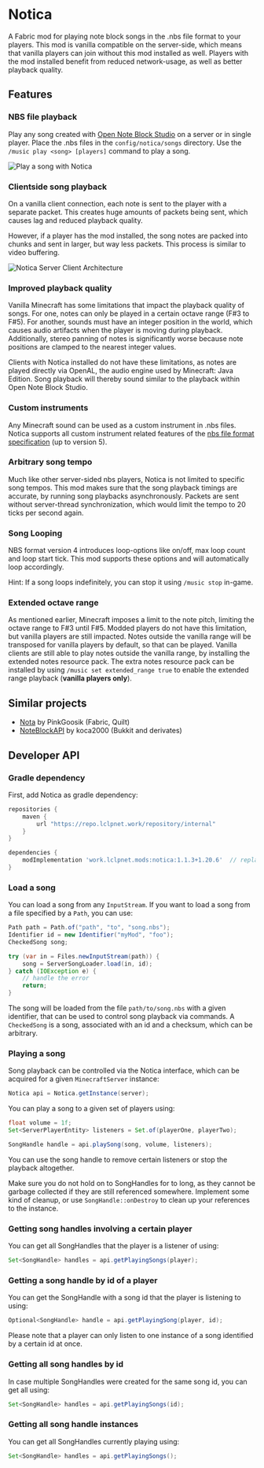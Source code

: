 # Notica
A Fabric mod for playing note block songs in the .nbs file format to your players.
This mod is vanilla compatible on the server-side, which means that vanilla players can join without this mod installed as well.
Players with the mod installed benefit from reduced network-usage, as well as better playback quality.

## Features
### NBS file playback
Play any song created with [Open Note Block Studio](https://opennbs.org/) on a server or in single player.
Place the .nbs files in the `config/notica/songs` directory.
Use the `/music play <song> [players]` command to play a song.

![Play a song with Notica](https://i.imgur.com/ihCc1gY.gif)

### Clientside song playback
On a vanilla client connection, each note is sent to the player with a separate packet.
This creates huge amounts of packets being sent, which causes lag and reduced playback quality.

However, if a player has the mod installed, the song notes are packed into chunks and sent in larger, but way less packets.
This process is similar to video buffering.

![Notica Server Client Architecture](https://i.imgur.com/rZMliF9.png)

### Improved playback quality
Vanilla Minecraft has some limitations that impact the playback quality of songs.
For one, notes can only be played in a certain octave range (F#3 to F#5).
For another, sounds must have an integer position in the world, which causes audio artifacts when the player is moving during playback.
Additionally, stereo panning of notes is significantly worse because note positions are clamped to the nearest integer values.

Clients with Notica installed do not have these limitations, as notes are played directly via OpenAL, the audio engine used by Minecraft: Java Edition.
Song playback will thereby sound similar to the playback within Open Note Block Studio.

### Custom instruments
Any Minecraft sound can be used as a custom instrument in .nbs files.
Notica supports all custom instrument related features of the [nbs file format specification](https://opennbs.org/nbs) (up to version 5).

### Arbitrary song tempo
Much like other server-sided nbs players, Notica is not limited to specific song tempos.
This mod makes sure that the song playback timings are accurate, by running song playbacks asynchronously.
Packets are sent without server-thread synchronization, which would limit the tempo to 20 ticks per second again.

### Song Looping
NBS format version 4 introduces loop-options like on/off, max loop count and loop start tick.
This mod supports these options and will automatically loop accordingly.

Hint: If a song loops indefinitely, you can stop it using `/music stop` in-game.

### Extended octave range
As mentioned earlier, Minecraft imposes a limit to the note pitch, limiting the octave range to F#3 until F#5.
Modded players do not have this limitation, but vanilla players are still impacted.
Notes outside the vanilla range will be transposed for vanilla players by default, so that can be played.
Vanilla clients are still able to play notes outside the vanilla range, by installing the extended notes resource pack.
The extra notes resource pack can be installed by using `/music set extended_range true` to enable the extended range playback (**vanilla players only**).

## Similar projects
- [Nota](https://github.com/PinkGoosik/nota) by PinkGoosik (Fabric, Quilt)
- [NoteBlockAPI](https://github.com/koca2000/NoteBlockAPI) by koca2000 (Bukkit and derivates)

## Developer API
### Gradle dependency
First, add Notica as gradle dependency:
```groovy
repositories {
    maven {
        url "https://repo.lclpnet.work/repository/internal"
    }
}

dependencies {
    modImplementation 'work.lclpnet.mods:notica:1.1.3+1.20.6'  // replace with your version
}
```

### Load a song
You can load a song from any `InputStream`.
If you want to load a song from a file specified by a `Path`, you can use:

```java
Path path = Path.of("path", "to", "song.nbs");
Identifier id = new Identifier("myMod", "foo");
CheckedSong song;

try (var in = Files.newInputStream(path)) {
    song = ServerSongLoader.load(in, id);
} catch (IOException e) {
    // handle the error
    return;
}
```

The song will be loaded from the file `path/to/song.nbs` with a given identifier, that can be used to control song playback via commands.
A `CheckedSong` is a song, associated with an id and a checksum, which can be arbitrary.

### Playing a song
Song playback can be controlled via the Notica interface, which can be acquired for a given `MinecraftServer` instance:
```java
Notica api = Notica.getInstance(server);
```

You can play a song to a given set of players using:
```java
float volume = 1f;
Set<ServerPlayerEntity> listeners = Set.of(playerOne, playerTwo);

SongHandle handle = api.playSong(song, volume, listeners);
```

You can use the song handle to remove certain listeners or stop the playback altogether.

Make sure you do not hold on to SongHandles for to long, as they cannot be garbage collected if they are still referenced somewhere.
Implement some kind of cleanup, or use `SongHandle::onDestroy` to clean up your references to the instance.

### Getting song handles involving a certain player
You can get all SongHandles that the player is a listener of using:
```java
Set<SongHandle> handles = api.getPlayingSongs(player);
```

### Getting a song handle by id of a player
You can get the SongHandle with a song id that the player is listening to using:
```java
Optional<SongHandle> handle = api.getPlayingSong(player, id);
```

Please note that a player can only listen to one instance of a song identified by a certain id at once.

### Getting all song handles by id
In case multiple SongHandles were created for the same song id, you can get all using:
```java
Set<SongHandle> handles = api.getPlayingSongs(id);
```

### Getting all song handle instances
You can get all SongHandles currently playing using:
```java
Set<SongHandle> handles = api.getPlayingSongs();
```
